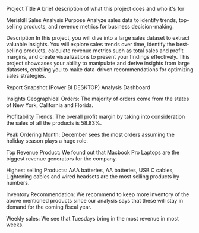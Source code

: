 Project Title
A brief description of what this project does and who it's for

Meriskill Sales Analysis
Purpose
Analyze sales data to identify trends, top-selling products, and revenue metrics for business decision-making.

Description
In this project, you will dive into a large sales dataset to extract valuable insights. You will explore sales trends over time, identify the best-selling products, calculate revenue metrics such as total sales and profit margins, and create visualizations to present your findings effectively. This project showcases your ability to manipulate and derive insights from large datasets, enabling you to make data-driven recommendations for optimizing sales strategies.

Report Snapshot (Power BI DESKTOP)
Analysis Dashboard

Insights
Geographical Orders: The majority of orders come from the states of New York, California and Florida.

Profitability Trends: The overall profit margin by taking into consideration the sales of all the products is 58.83%.

Peak Ordering Month: December sees the most orders assuming the holiday season plays a huge role.

Top Revenue Product: We found out that Macbook Pro Laptops are the biggest revenue generators for the company.

Highest selling Products: AAA batteries, AA batteries, USB C cables, Lightening cables and wired headsets are the most selling products by numbers.

Inventory Recommendation: We recommend to keep more inventory of the above mentioned products since our analysis says that these will stay in demand for the coming fiscal year.

Weekly sales: We see that Tuesdays bring in the most revenue in most weeks.
